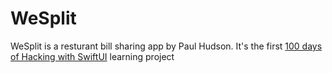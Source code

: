 # WeSplit

WeSplit is a resturant bill sharing app by Paul Hudson.
It's the first [100 days of Hacking with SwiftUI](https://www.hackingwithswift.com/100/swiftui) learning project
